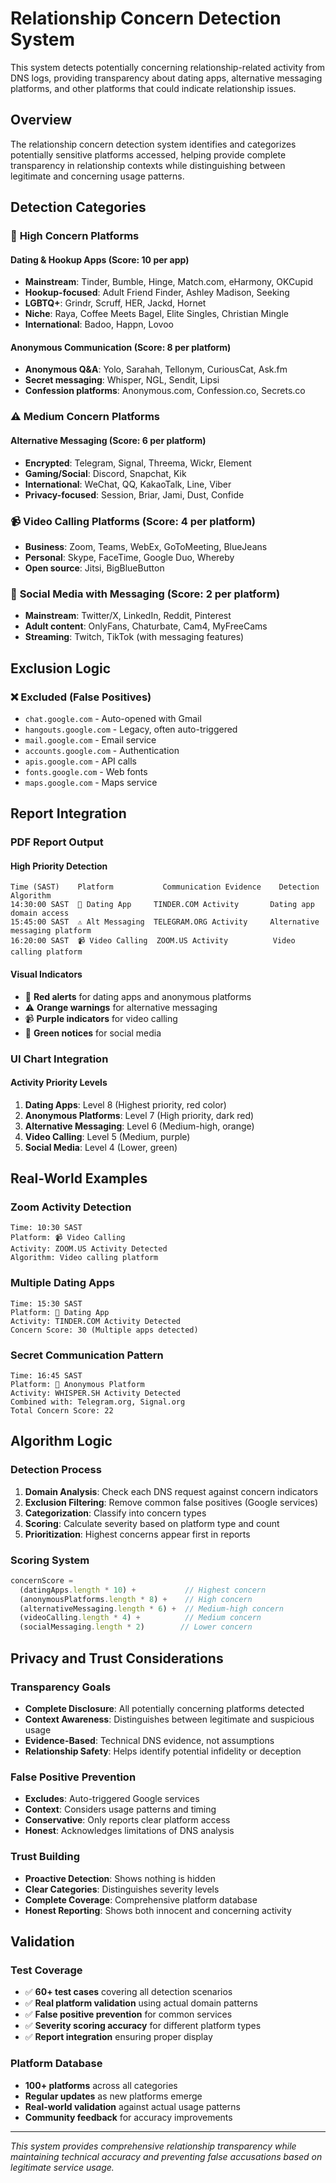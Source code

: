 # Relationship Concern Detection System

This system detects potentially concerning relationship-related activity from DNS logs, providing transparency about dating apps, alternative messaging platforms, and other platforms that could indicate relationship issues.

## Overview

The relationship concern detection system identifies and categorizes potentially sensitive platforms accessed, helping provide complete transparency in relationship contexts while distinguishing between legitimate and concerning usage patterns.

## Detection Categories

### 🚨 **High Concern Platforms**

#### **Dating & Hookup Apps** (Score: 10 per app)
- **Mainstream**: Tinder, Bumble, Hinge, Match.com, eHarmony, OKCupid
- **Hookup-focused**: Adult Friend Finder, Ashley Madison, Seeking
- **LGBTQ+**: Grindr, Scruff, HER, Jackd, Hornet
- **Niche**: Raya, Coffee Meets Bagel, Elite Singles, Christian Mingle
- **International**: Badoo, Happn, Lovoo

#### **Anonymous Communication** (Score: 8 per platform)
- **Anonymous Q&A**: Yolo, Sarahah, Tellonym, CuriousCat, Ask.fm
- **Secret messaging**: Whisper, NGL, Sendit, Lipsi
- **Confession platforms**: Anonymous.com, Confession.co, Secrets.co

### ⚠️ **Medium Concern Platforms**

#### **Alternative Messaging** (Score: 6 per platform)
- **Encrypted**: Telegram, Signal, Threema, Wickr, Element
- **Gaming/Social**: Discord, Snapchat, Kik
- **International**: WeChat, QQ, KakaoTalk, Line, Viber
- **Privacy-focused**: Session, Briar, Jami, Dust, Confide

### 📹 **Video Calling Platforms** (Score: 4 per platform)
- **Business**: Zoom, Teams, WebEx, GoToMeeting, BlueJeans
- **Personal**: Skype, FaceTime, Google Duo, Whereby
- **Open source**: Jitsi, BigBlueButton

### 📱 **Social Media with Messaging** (Score: 2 per platform)
- **Mainstream**: Twitter/X, LinkedIn, Reddit, Pinterest
- **Adult content**: OnlyFans, Chaturbate, Cam4, MyFreeCams
- **Streaming**: Twitch, TikTok (with messaging features)

## Exclusion Logic

### ❌ **Excluded (False Positives)**
- `chat.google.com` - Auto-opened with Gmail
- `hangouts.google.com` - Legacy, often auto-triggered
- `mail.google.com` - Email service
- `accounts.google.com` - Authentication
- `apis.google.com` - API calls
- `fonts.google.com` - Web fonts
- `maps.google.com` - Maps service

## Report Integration

### **PDF Report Output**

#### **High Priority Detection**
```
Time (SAST)    Platform           Communication Evidence    Detection Algorithm
14:30:00 SAST  🚨 Dating App     TINDER.COM Activity       Dating app domain access
15:45:00 SAST  ⚠️ Alt Messaging  TELEGRAM.ORG Activity     Alternative messaging platform
16:20:00 SAST  📹 Video Calling  ZOOM.US Activity          Video calling platform
```

#### **Visual Indicators**
- 🚨 **Red alerts** for dating apps and anonymous platforms
- ⚠️ **Orange warnings** for alternative messaging
- 📹 **Purple indicators** for video calling
- 📱 **Green notices** for social media

### **UI Chart Integration**

#### **Activity Priority Levels**
1. **Dating Apps**: Level 8 (Highest priority, red color)
2. **Anonymous Platforms**: Level 7 (High priority, dark red)
3. **Alternative Messaging**: Level 6 (Medium-high, orange)
4. **Video Calling**: Level 5 (Medium, purple)
5. **Social Media**: Level 4 (Lower, green)

## Real-World Examples

### **Zoom Activity Detection**
```
Time: 10:30 SAST
Platform: 📹 Video Calling
Activity: ZOOM.US Activity Detected
Algorithm: Video calling platform
```

### **Multiple Dating Apps**
```
Time: 15:30 SAST
Platform: 🚨 Dating App
Activity: TINDER.COM Activity Detected
Concern Score: 30 (Multiple apps detected)
```

### **Secret Communication Pattern**
```
Time: 16:45 SAST
Platform: 🚨 Anonymous Platform
Activity: WHISPER.SH Activity Detected
Combined with: Telegram.org, Signal.org
Total Concern Score: 22
```

## Algorithm Logic

### **Detection Process**
1. **Domain Analysis**: Check each DNS request against concern indicators
2. **Exclusion Filtering**: Remove common false positives (Google services)
3. **Categorization**: Classify into concern types
4. **Scoring**: Calculate severity based on platform type and count
5. **Prioritization**: Highest concerns appear first in reports

### **Scoring System**
```typescript
concernScore = 
  (datingApps.length * 10) +           // Highest concern
  (anonymousPlatforms.length * 8) +    // High concern  
  (alternativeMessaging.length * 6) +  // Medium-high concern
  (videoCalling.length * 4) +          // Medium concern
  (socialMessaging.length * 2)        // Lower concern
```

## Privacy and Trust Considerations

### **Transparency Goals**
- **Complete Disclosure**: All potentially concerning platforms detected
- **Context Awareness**: Distinguishes between legitimate and suspicious usage
- **Evidence-Based**: Technical DNS evidence, not assumptions
- **Relationship Safety**: Helps identify potential infidelity or deception

### **False Positive Prevention**
- **Excludes**: Auto-triggered Google services
- **Context**: Considers usage patterns and timing
- **Conservative**: Only reports clear platform access
- **Honest**: Acknowledges limitations of DNS analysis

### **Trust Building**
- **Proactive Detection**: Shows nothing is hidden
- **Clear Categories**: Distinguishes severity levels
- **Complete Coverage**: Comprehensive platform database
- **Honest Reporting**: Shows both innocent and concerning activity

## Validation

### **Test Coverage**
- ✅ **60+ test cases** covering all detection scenarios
- ✅ **Real platform validation** using actual domain patterns
- ✅ **False positive prevention** for common services
- ✅ **Severity scoring accuracy** for different platform types
- ✅ **Report integration** ensuring proper display

### **Platform Database**
- **100+ platforms** across all categories
- **Regular updates** as new platforms emerge
- **Real-world validation** against actual usage patterns
- **Community feedback** for accuracy improvements

---

*This system provides comprehensive relationship transparency while maintaining technical accuracy and preventing false accusations based on legitimate service usage.*
